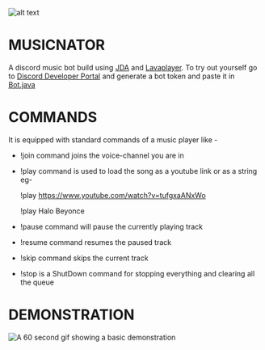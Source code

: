 
![alt text](https://ibb.co/qY4d6SS)


# MUSICNATOR

A discord music bot build using [JDA](https://github.com/DV8FromTheWorld/JDA) and [Lavaplayer](https://github.com/sedmelluq/lavaplayer). To try out yourself go to [Discord Developer Portal](https://discord.com/developers) and generate a bot token and paste it in [Bot.java](https://github.com/iAmSyntax/MUSICNATOR/blob/master/src/main/java/me/aslam/Bot.java)

# COMMANDS

 It is equipped with standard commands of a music player like -

* !join command joins the voice-channel you are in 
* !play command is used to load the song as a youtube link or as a string eg- 

  !play https://www.youtube.com/watch?v=tufgxaANxWo  
   
  !play Halo Beyonce

* !pause command will pause the currently playing track
* !resume command resumes the paused track
* !skip command skips the current track
* !stop is a ShutDown command for stopping everything and clearing      all the queue

# DEMONSTRATION

![A 60 second gif showing a basic demonstration](https://gfycat.com/embarrassedpresenthornet) 
